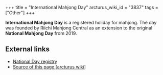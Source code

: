 +++
title = "International Mahjong Day"
arcturus_wiki_id = "3837"
tags = ["Other"]
+++

**International Mahjong Day** is a registered holiday for mahjong. The day was founded by Riichi Mahjong Central as an extension to the original **National Mahjong Day** from 2019.

## External links

  - [National Day registry](https://nationaldaycalendar.com/international-mahjong-day-august-1/)
- [Source of this page [arcturus wiki]](http://arcturus.su/wiki/International_Mahjong_Day)